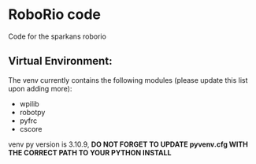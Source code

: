 # RoboRio code
Code for the sparkans roborio

## Virtual Environment:

The venv currently contains the following modules (please update this list upon adding more):
+ wpilib
+ robotpy
+ pyfrc
+ cscore

venv py version is 3.10.9, **DO NOT FORGET TO UPDATE pyvenv.cfg WITH THE CORRECT PATH TO YOUR PYTHON INSTALL**
